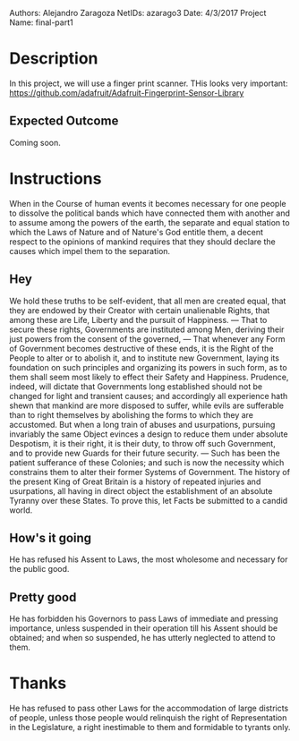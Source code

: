 Authors: Alejandro Zaragoza
NetIDs: azarago3
Date: 4/3/2017
Project Name: final-part1

# Description
In this project, we will use a finger print scanner.
THis looks very important: https://github.com/adafruit/Adafruit-Fingerprint-Sensor-Library


## Expected Outcome
Coming soon.

# Instructions
When in the Course of human events it becomes necessary for one people to dissolve the political bands which have connected them with another and to assume among the powers of the earth, the separate and equal station to which the Laws of Nature and of Nature's God entitle them, a decent respect to the opinions of mankind requires that they should declare the causes which impel them to the separation.

## Hey
We hold these truths to be self-evident, that all men are created equal, that they are endowed by their Creator with certain unalienable Rights, that among these are Life, Liberty and the pursuit of Happiness. — That to secure these rights, Governments are instituted among Men, deriving their just powers from the consent of the governed, — That whenever any Form of Government becomes destructive of these ends, it is the Right of the People to alter or to abolish it, and to institute new Government, laying its foundation on such principles and organizing its powers in such form, as to them shall seem most likely to effect their Safety and Happiness. Prudence, indeed, will dictate that Governments long established should not be changed for light and transient causes; and accordingly all experience hath shewn that mankind are more disposed to suffer, while evils are sufferable than to right themselves by abolishing the forms to which they are accustomed. But when a long train of abuses and usurpations, pursuing invariably the same Object evinces a design to reduce them under absolute Despotism, it is their right, it is their duty, to throw off such Government, and to provide new Guards for their future security. — Such has been the patient sufferance of these Colonies; and such is now the necessity which constrains them to alter their former Systems of Government. The history of the present King of Great Britain is a history of repeated injuries and usurpations, all having in direct object the establishment of an absolute Tyranny over these States. To prove this, let Facts be submitted to a candid world.

## How's it going
He has refused his Assent to Laws, the most wholesome and necessary for the public good.

## Pretty good
He has forbidden his Governors to pass Laws of immediate and pressing importance, unless suspended in their operation till his Assent should be obtained; and when so suspended, he has utterly neglected to attend to them.

# Thanks
He has refused to pass other Laws for the accommodation of large districts of people, unless those people would relinquish the right of Representation in the Legislature, a right inestimable to them and formidable to tyrants only.
